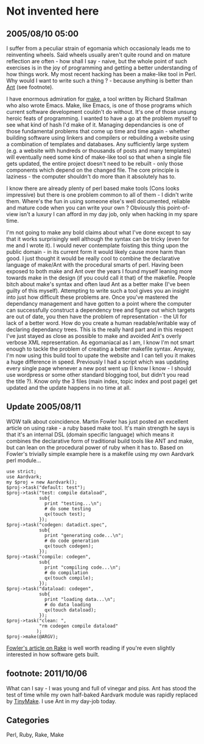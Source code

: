# Not invented here

## 2005/08/10 05:00

I suffer from a peculiar strain of egomania which occasionaly leads me 
to reinventing wheels. Said wheels usually aren't quite round and on 
mature reflection are often - how shall I say - naive, but the whole 
point of such exercises is in the joy of programming and getting a 
better understanding of how things work. My most recent hacking has been 
a make-like tool in Perl. Why would I want to write such a thing ? - 
because anything is better than [Ant][] (see footnote).

I have enormous admiration for [make][], a tool
written by Richard Stallman who also wrote Emacs.  Make, like Emacs,
is one of those programs which current software development couldn't
do without.  It's one of those unsung heroic feats of programming.  I
wanted to have a go at the problem myself to see what kind of hash I'd
make of it.  Managing dependancies is one of those fundamental
problems that come up time and time again - whether building software
using linkers and compilers or rebuilding a website using a
combination of templates and databases. Any sufficiently large system
(e.g. a website with hundreds or thousands of posts and many
templates) will eventually need some kind of make-like tool so that
when a single file gets updated, the entire project doesn't need to be
rebuilt - only those components which depend on the changed file. The
core principle is laziness - the computer shouldn't do more than it
absolutely has to.

I know there are already plenty of perl based make tools (Cons looks
impressive) but there is one problem common to all of them - I didn't
write them.  Where's the fun in using someone else's well documented,
reliable and mature code when you can write your own ? Obviously this
point-of-view isn't a luxury I can afford in my day job, only when
hacking in my spare time.

I'm not going to make any bold claims about what I've done except to
say that it works surprisingly well although the syntax can be tricky
(even for me and I wrote it). I would never contemplate foisting this
thing upon the public domain - in its current form it would likely
cause more harm than good. I just thought it would be really cool to
combine the declarative language of make/Ant with the procedural
smarts of perl. Having been exposed to both make and Ant over the
years I found myself leaning more towards make in the design (if you
could call it that) of the makefile. People bitch about make's syntax
and often laud Ant as a better make (I've been guilty of this
myself). Attempting to write such a tool gives you an insight into
just how difficult these problems are. Once you've mastered the
dependancy management and have gotten to a point where the computer
can successfully construct a dependency tree and figure out which
targets are out of date, you then have the problem of representation -
the UI for lack of a better word.  How do you create a human
readable/writable way of declaring dependancy trees. This is the
really hard part and in this respect I've just stayed as close as
possible to make and avoided Ant's overly verbose XML
representation. As egomaniacal as I am, I know I'm not smart enough to
tackle the problem of creating a better makefile syntax.
Anyway, I'm now using this build tool to upate the website and I can
tell you it makes a huge difference in speed.  Previously I had a
script which was updating every single page whenever a new post went
up (I know I know - I should use wordpress or some other standard
blogging tool, but didn't you read the title ?). Know only the 3 files
(main index, topic index and post page) get updated and the update
happens in no time at all.  

## Update 2005/08/11

WOW talk about coincidence. Martin Fowler has just posted
an excellent article on using rake - a ruby based make tool. It's main
strength he says is that it's an internal DSL (domain specific
language) which means it combines the declarative form of traditional
build tools like ANT and make, but can lean on the procedural power of
ruby when it has to. Based on Fowler's trivially simple example here
is a makefile using my own Aardvark perl module...

    use strict;
    use Aardvark;
    my $proj = new Aardvark();
    $proj->task("default: test");
    $proj->task("test: compile dataload",
                sub{
                  print "testing...\n";
                  # do some testing
                  qx(touch test);
                });
    $proj->task("codegen: datadict.spec",
                sub{
                  print "generating code...\n";
                  # do code generation
                  qx(touch codegen);
                });
    $proj->task("compile: codegen",
                sub{
                  print "compiling code...\n";
                  # do compilation
                  qx(touch compile);
                });
    $proj->task("dataload: codegen",
                sub{
                  print "loading data...\n";
                  # do data loading
                  qx(touch dataload);
                });
    $proj->task("clean: ",
                "rm codegen compile dataload"
               );
    $proj->make(@ARGV);

[Fowler's article on Rake][rake] is well worth reading if you're even 
slightly interested in how software gets built.

## footnote: 2011/10/06

What can I say - I was young and full of vinegar 
and piss. Ant has stood the test of time while my own half-baked 
Aardvark module was rapidly replaced by [TinyMake][]. I use Ant in my 
day-job today.

[make]: http://www.gnu.org/software/make/make.html

[Ant]: http://ant.apache.org/

[TinyMake]: http://search.cpan.org/~walterh/TinyMake-0.06/TinyMake.pm

[rake]: http://martinfowler.com/articles/rake.html

## Categories

Perl, Ruby, Rake, Make
